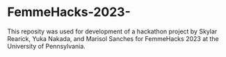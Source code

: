 # FemmeHacks-2023-

This reposity was used for development of a hackathon project by Skylar Rearick, Yuka Nakada, and Marisol Sanches for FemmeHacks 2023 at the University of Pennsylvania.
